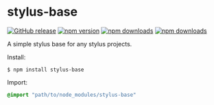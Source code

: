 # stylus-base

[![GitHub release](https://img.shields.io/github/release/Mike96angelo/stylus-base.svg?maxAge=21600)](https://github.com/Mike96Angelo/stylus-base/releases)
[![npm version](https://img.shields.io/npm/v/bars.svg?maxAge=21600)](https://www.npmjs.com/package/stylus-base)
[![npm downloads](https://img.shields.io/npm/dm/stylus-base.svg?maxAge=604800)](https://npm-stat.com/charts.html?package=stylus-base&from=2016-12-01)
[![npm downloads](https://img.shields.io/npm/dt/stylus-base.svg?maxAge=604800)](https://npm-stat.com/charts.html?package=stylus-base&from=2016-12-01)

A simple stylus base for any stylus projects.

Install:
```shell
$ npm install stylus-base
```

Import:
```css
@import "path/to/node_modules/stylus-base"
```
